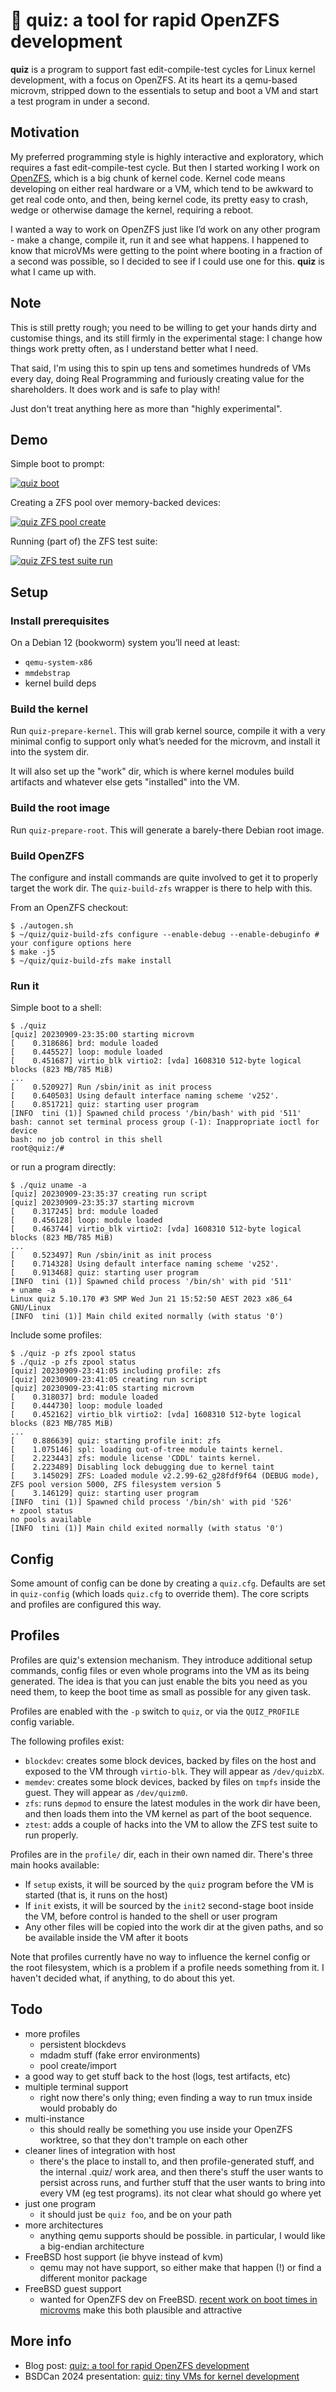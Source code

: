 # 🧩 quiz: a tool for rapid OpenZFS development

**quiz** is a program to support fast edit-compile-test cycles for Linux kernel development, with a focus on OpenZFS. At its heart its a qemu-based microvm, stripped down to the essentials to setup and boot a VM and start a test program in under a second.

## Motivation

My preferred programming style is highly interactive and exploratory, which requires a fast edit-compile-test cycle. But then I started working I work on [OpenZFS](https://openzfs.org), which is a big chunk of kernel code. Kernel code means developing on either real hardware or a VM, which tend to be awkward to get real code onto, and then, being kernel code, its pretty easy to crash, wedge or otherwise damage the kernel, requiring a reboot.

I wanted a way to work on OpenZFS just like I’d work on any other program - make a change, compile it, run it and see what happens. I happened to know that microVMs were getting to the point where booting in a fraction of a second was possible, so I decided to see if I could use one for this. **quiz** is what I came up with.

## Note

This is still pretty rough; you need to be willing to get your hands dirty and customise things, and its still firmly in the experimental stage: I change how things work pretty often, as I understand better what I need.

That said, I'm using this to spin up tens and sometimes hundreds of VMs every day, doing Real Programming and furiously creating value for the shareholders. It does work and is safe to play with!

Just don't treat anything here as more than "highly experimental".

## Demo

Simple boot to prompt:

[![quiz boot](demo/boot.gif)](https://asciinema.org/a/gQAwKSBnaDiZ6ZiO6ocaARd61)

Creating a ZFS pool over memory-backed devices:

[![quiz ZFS pool create](demo/zfs.gif)](https://asciinema.org/a/ZtZvX6MzK5y7HYsuEE7STaEbn)

Running (part of) the ZFS test suite:

[![quiz ZFS test suite run](demo/zfs-test.gif)](https://asciinema.org/a/kZ5TeTaqH7aU2xuJHSdDDu4at)

## Setup

### Install prerequisites

On a Debian 12 (bookworm) system you’ll need at least:

* `qemu-system-x86`
* `mmdebstrap`
* kernel build deps

### Build the kernel

Run `quiz-prepare-kernel`. This will grab kernel source, compile it with a very minimal config to support only what’s needed for the microvm, and install it into the system dir.

It will also set up the "work" dir, which is where kernel modules build artifacts and whatever else gets "installed" into the VM.

### Build the root image

Run `quiz-prepare-root`. This will generate a barely-there Debian root image.

### Build OpenZFS

The configure and install commands are quite involved to get it to properly target the work dir. The `quiz-build-zfs` wrapper is there to help with this.

From an OpenZFS checkout:

```
$ ./autogen.sh
$ ~/quiz/quiz-build-zfs configure --enable-debug --enable-debuginfo # your configure options here
$ make -j5
$ ~/quiz/quiz-build-zfs make install
```

### Run it

Simple boot to a shell:

```
$ ./quiz
[quiz] 20230909-23:35:00 starting microvm
[    0.318686] brd: module loaded
[    0.445527] loop: module loaded
[    0.451687] virtio_blk virtio2: [vda] 1608310 512-byte logical blocks (823 MB/785 MiB)
...
[    0.520927] Run /sbin/init as init process
[    0.640503] Using default interface naming scheme 'v252'.
[    0.851721] quiz: starting user program
[INFO  tini (1)] Spawned child process '/bin/bash' with pid '511'
bash: cannot set terminal process group (-1): Inappropriate ioctl for device
bash: no job control in this shell
root@quiz:/#
```

or run a program directly:

```
$ ./quiz uname -a
[quiz] 20230909-23:35:37 creating run script
[quiz] 20230909-23:35:37 starting microvm
[    0.317245] brd: module loaded
[    0.456128] loop: module loaded
[    0.463744] virtio_blk virtio2: [vda] 1608310 512-byte logical blocks (823 MB/785 MiB)
...
[    0.523497] Run /sbin/init as init process
[    0.714328] Using default interface naming scheme 'v252'.
[    0.913468] quiz: starting user program
[INFO  tini (1)] Spawned child process '/bin/sh' with pid '511'
+ uname -a
Linux quiz 5.10.170 #3 SMP Wed Jun 21 15:52:50 AEST 2023 x86_64 GNU/Linux
[INFO  tini (1)] Main child exited normally (with status '0')
```

Include some profiles:

```
$ ./quiz -p zfs zpool status
$ ./quiz -p zfs zpool status
[quiz] 20230909-23:41:05 including profile: zfs
[quiz] 20230909-23:41:05 creating run script
[quiz] 20230909-23:41:05 starting microvm
[    0.318037] brd: module loaded
[    0.444730] loop: module loaded
[    0.452162] virtio_blk virtio2: [vda] 1608310 512-byte logical blocks (823 MB/785 MiB)
...
[    0.886639] quiz: starting profile init: zfs
[    1.075146] spl: loading out-of-tree module taints kernel.
[    2.223443] zfs: module license 'CDDL' taints kernel.
[    2.223489] Disabling lock debugging due to kernel taint
[    3.145029] ZFS: Loaded module v2.2.99-62_g28fdf9f64 (DEBUG mode), ZFS pool version 5000, ZFS filesystem version 5
[    3.146129] quiz: starting user program
[INFO  tini (1)] Spawned child process '/bin/sh' with pid '526'
+ zpool status
no pools available
[INFO  tini (1)] Main child exited normally (with status '0')
```

## Config

Some amount of config can be done by creating a `quiz.cfg`. Defaults are set in `quiz-config` (which loads `quiz.cfg` to override them). The core scripts and profiles are configured this way.

## Profiles

Profiles are quiz's extension mechanism. They introduce additional setup commands, config files or even whole programs into the VM as its being generated. The idea is that you can just enable the bits you need as you need them, to keep the boot time as small as possible for any given task.

Profiles are enabled with the `-p` switch to `quiz`, or via the `QUIZ_PROFILE` config variable.

The following profiles exist:

* `blockdev`: creates some block devices, backed by files on the host and exposed to the VM through `virtio-blk`. They will appear as `/dev/quizbX`.
* `memdev`: creates some block devices, backed by files on `tmpfs` inside the guest. They will appear as `/dev/quizm0`.
* `zfs`: runs `depmod` to ensure the latest modules in the work dir have been, and then loads them into the VM kernel as part of the boot sequence.
* `ztest`: adds a couple of hacks into the VM to allow the ZFS test suite to run properly.

Profiles are in the `profile/` dir, each in their own named dir. There's three main hooks available:

* If `setup` exists, it will be sourced by the `quiz` program before the VM is started (that is, it runs on the host)
* If `init` exists, it will be sourced by the `init2` second-stage boot inside the VM, before control is handed to the shell or user program
* Any other files will be copied into the work dir at the given paths, and so be available inside the VM after it boots

Note that profiles currently have no way to influence the kernel config or the root filesystem, which is a problem if a profile needs something from it. I haven't decided what, if anything, to do about this yet.

## Todo

* more profiles
  * persistent blockdevs
  * mdadm stuff (fake error environments)
  * pool create/import
* a good way to get stuff back to the host (logs, test artifacts, etc)
* multiple terminal support
  * right now there's only thing; even finding a way to run tmux inside would probably do
* multi-instance
  * this should really be something you use inside your OpenZFS worktree, so that they don't trample on each other
* cleaner lines of integration with host
  * there's the place to install to, and then profile-generated stuff, and the internal .quiz/ work area, and then there's stuff the user wants to persist across runs, and further stuff that the user wants to bring into every VM (eg test programs). its not clear what should go where yet
* just one program
  * it should just be `quiz foo`, and be on your path
* more architectures
  * anything qemu supports should be possible. in particular, I would like a big-endian architecture
* FreeBSD host support (ie bhyve instead of kvm)
  * qemu may not have support, so either make that happen (!) or find a different monitor package
* FreeBSD guest support
  * wanted for OpenZFS dev on FreeBSD. [recent work on boot times in microvms](https://www.usenix.org/publications/loginonline/freebsd-firecracker) make this both plausible and attractive

## More info

* Blog post: [quiz: a tool for rapid OpenZFS development](https://despairlabs.com/blog/posts/2024-03-04-quiz-rapid-openzfs-development/)
* BSDCan 2024 presentation: [quiz: tiny VMs for kernel development](https://despairlabs.com/presentations/quiz/)

